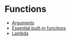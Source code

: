 Functions
=========

- [Arguments](./arguments.md)
- [Essential built-in funcitons](./essential-functions.md)
- [Lambda](./lambda.md)

